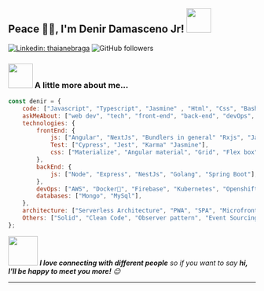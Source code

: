 <h2> Peace 🙏🏻, I'm Denir Damasceno Jr! <img src="https://media.giphy.com/media/12oufCB0MyZ1Go/giphy.gif" width="50"></h2>

[![Linkedin: thaianebraga](https://img.shields.io/badge/-denir-blue?style=flat-square&logo=Linkedin&logoColor=white&link=https://www.linkedin.com/in/denir-damasceno-jr/)](https://www.linkedin.com/in/denir-damasceno-jr/)
![GitHub followers](https://img.shields.io/github/followers/denirjr?label=Follow&style=social)

### <img src="https://media.giphy.com/media/VgCDAzcKvsR6OM0uWg/giphy.gif" width="50"> A little more about me...  

```javascript
const denir = {
    code: ["Javascript", "Typescript", "Jasmine" , "Html", "Css", "Bash"],
    askMeAbout: ["web dev", "tech", "front-end", "back-end", "devOps", "Architecture"],
    technologies: {
        frontEnd: {
            js: ["Angular", "NextJs", "Bundlers in general" "Rxjs", "Jasmine", "ReactJs", "and more"],
            Test: ["Cypress", "Jest", "Karma" "Jasmine"],
            css: ["Materialize", "Angular material", "Grid", "Flex box", "Bootstrap", "Sass", "Scss", "Less", "styled-compoents", "tailwind", "and more" ]
        },
        backEnd: {
            js: ["Node", "Express", "NestJs", "Golang", "Spring Boot"],
        },
        devOps: ["AWS", "Docker🐳", "Firebase", "Kubernetes", "Openshift", "Jenkins" and more],
        databases: ["Mongo", "MySql"],
    },
    architecture: ["Serverless Architecture", "PWA", "SPA", "Microfrontends", "MVC", "MVVM", "hexagonal", "Microservices", "Clean architecture", "and more"],
    Others: ["Solid", "Clean Code", "Observer pattern", "Event Sourcing", "Pub Subscriber"]
};
```

<img src="https://media.giphy.com/media/LnQjpWaON8nhr21vNW/giphy.gif" width="60"> <em><b>I love connecting with different people</b> so if you want to say <b>hi, I'll be happy to meet you more!</b> 😊</em>

---
